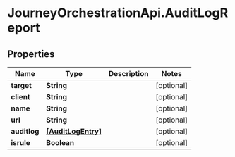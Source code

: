 # JourneyOrchestrationApi.AuditLogReport

## Properties

Name | Type | Description | Notes
------------ | ------------- | ------------- | -------------
**target** | **String** |  | [optional] 
**client** | **String** |  | [optional] 
**name** | **String** |  | [optional] 
**url** | **String** |  | [optional] 
**auditlog** | [**[AuditLogEntry]**](AuditLogEntry.md) |  | [optional] 
**isrule** | **Boolean** |  | [optional] 


